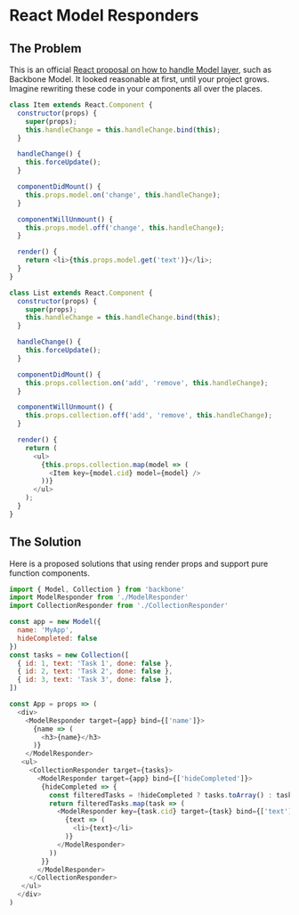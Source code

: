 # React Model Responders

## The Problem

This is an official [React proposal on how to handle Model layer](https://reactjs.org/docs/integrating-with-other-libraries.html#using-backbone-models-in-react-components), such as Backbone Model. It looked reasonable at first, until your project grows. Imagine rewriting these code in your components all over the places.

```js
class Item extends React.Component {
  constructor(props) {
    super(props);
    this.handleChange = this.handleChange.bind(this);
  }

  handleChange() {
    this.forceUpdate();
  }

  componentDidMount() {
    this.props.model.on('change', this.handleChange);
  }

  componentWillUnmount() {
    this.props.model.off('change', this.handleChange);
  }

  render() {
    return <li>{this.props.model.get('text')}</li>;
  }
}

class List extends React.Component {
  constructor(props) {
    super(props);
    this.handleChange = this.handleChange.bind(this);
  }

  handleChange() {
    this.forceUpdate();
  }

  componentDidMount() {
    this.props.collection.on('add', 'remove', this.handleChange);
  }

  componentWillUnmount() {
    this.props.collection.off('add', 'remove', this.handleChange);
  }

  render() {
    return (
      <ul>
        {this.props.collection.map(model => (
          <Item key={model.cid} model={model} />
        ))}
      </ul>
    );
  }
}
```

## The Solution

Here is a proposed solutions that using render props and support pure function components.

```js
import { Model, Collection } from 'backbone'
import ModelResponder from './ModelResponder'
import CollectionResponder from './CollectionResponder'

const app = new Model({
  name: 'MyApp',
  hideCompleted: false
})
const tasks = new Collection([
  { id: 1, text: 'Task 1', done: false },
  { id: 2, text: 'Task 2', done: false },
  { id: 3, text: 'Task 3', done: false },
])

const App = props => (
  <div>
    <ModelResponder target={app} bind={['name']}>
      {name => (
        <h3>{name}</h3>
      )}
    </ModelResponder>
   <ul>
     <CollectionResponder target={tasks}>
       <ModelResponder target={app} bind={['hideCompleted']}>
        {hideCompleted => {
          const filteredTasks = !hideCompleted ? tasks.toArray() : tasks.filter({ done: false })
          return filteredTasks.map(task => (
            <ModelResponder key={task.cid} target={task} bind={['text']}>
              {text => (
                <li>{text}</li>
              )}
            </ModelResponder>
          ))
        }}
       </ModelResponder>
     </CollectionResponder>
   </ul>
  </div>
)
```
